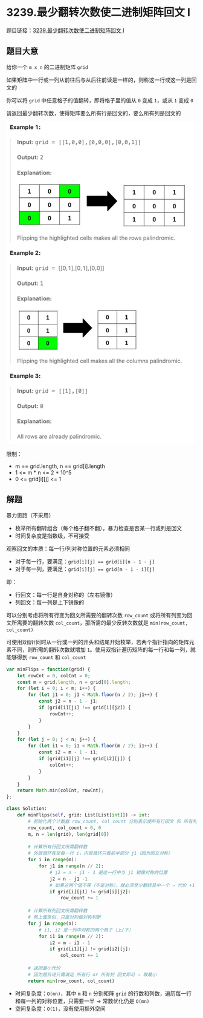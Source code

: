 # 3239.最少翻转次数使二进制矩阵回文 I

题目链接：[3239.最少翻转次数使二进制矩阵回文 I](https://leetcode.cn/problems/minimum-number-of-flips-to-make-binary-grid-palindromic-i/)

## 题目大意

给你一个 `m x n` 的二进制矩阵 `grid`

如果矩阵中一行或一列从前往后与从后往前读是一样的，则称这一行或这一列是回文的

你可以将 `grid` 中任意格子的值翻转，即将格子里的值从 `0` 变成 `1`，或从 `1` 变成 `0`

请返回最少翻转次数，使得矩阵要么所有行是回文的，要么所有列是回文的 

![alt text](https://github.com/donnapersonal/picx-images-hosting/raw/master/image.45yl6kqhq.webp)

限制：
- m == grid.length, n == grid[i].length
- 1 <= m * n <= 2 * 10^5
- 0 <= grid[i][j] <= 1

## 解题

暴力思路（不采用）
- 枚举所有翻转组合（每个格子翻不翻），暴力检查是否某一行或列是回文
- 时间复杂度是指数级，不可接受

观察回文的本质：每一行/列对称位置的元素必须相同
- 对于每一行，要满足：`grid[i][j] == grid[i][n - 1 - j]`
- 对于每一列，要满足：`grid[i][j] == grid[m - 1 - i][j]`

即：
- 行回文：每一行是自身对称的（左右镜像）
- 列回文：每一列是上下镜像的

可以分别考虑将所有行变为回文所需要的翻转次数 `row_count` 或将所有列变为回文所需要的翻转次数 `col_count`，那所需的最少反转次数就是 `min(row_count, col_count)`

可使用`双指针`同时从一行或一列的开头和结尾开始枚举，若两个指针指向的矩阵元素不同，则所需的翻转次数就增加 `1`。使用双指针遍历矩阵的每一行和每一列，就能够得到 `row_count` 和 `col_count`

```js
var minFlips = function(grid) {
    let rowCnt = 0, colCnt = 0;
    const m = grid.length, n = grid[0].length;
    for (let i = 0; i < m; i++) {
        for (let j1 = 0; j1 < Math.floor(n / 2); j1++) {
            const j2 = n - 1 - j1;
            if (grid[i][j1] !== grid[i][j2]) {
                rowCnt++;
            }
        }
    }
    for (let j = 0; j < n; j++) {
        for (let i1 = 0; i1 < Math.floor(m / 2); i1++) {
            const i2 = m - 1 - i1;
            if (grid[i1][j] !== grid[i2][j]) {
                colCnt++;
            }
        }
    }
    return Math.min(colCnt, rowCnt);
};
```
```python
class Solution:
    def minFlips(self, grid: List[List[int]]) -> int:
        # 初始化两个计数器 row_count, col_count 分别表示使所有行回文 和 所有列回文 所需的翻转次数
        row_count, col_count = 0, 0
        m, n = len(grid), len(grid[0])

        # 计算所有行回文所需翻转数
        # 外层循环枚举每一行 i，内层循环只看前半部分 j1（因为回文对称）
        for i in range(m):
            for j1 in range(n // 2):
                # j2 = n - j1 - 1 是这一行中与 j1 镜像对称的位置
                j2 = n - j1 -1
                # 如果这两个值不等（不是对称），就必须至少翻转其中一个 ⇒ 代价 +1
                if grid[i][j1] != grid[i][j2]:
                    row_count += 1
        
        # 计算所有列回文所需翻转数
        # 和上面类似，只是对列做对称判断
        for j in range(n):
            # i1, i2 是一列中对称的两个格子（上/下）
            for i1 in range(m // 2):
                i2 = m - i1 - 1
                if grid[i1][j] != grid[i2][j]:
                    col_count += 1
        
        # 返回最小代价
        # 因为题目说只需满足 所有行 or 所有列 回文即可 ⇒ 取最小    
        return min(row_count, col_count)
```

- 时间复杂度：`O(mn)`，其中 `m` 和 `n` 分别矩阵 `grid` 的行数和列数，遍历每一行和每一列的对称位置，只需要一半 → 常数优化仍是 `O(mn)`
- 空间复杂度：`O(1)`，没有使用额外空间